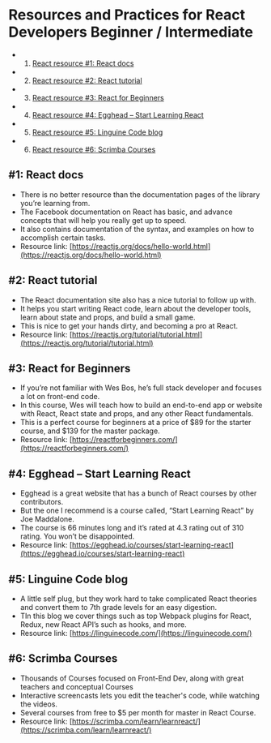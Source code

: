 # Resources and Practices for React Developers Beginner / Intermediate

- 1. [React resource #1: React docs](https://reactjs.org/docs/hello-world.html)
- 2. [React resource #2: React tutorial](https://reactjs.org/tutorial/tutorial.html)
- 3. [React resource #3: React for Beginners](https://reactforbeginners.com/)
- 4. [React resource #4: Egghead – Start Learning React](https://egghead.io/courses/start-learning-react)
- 5. [React resource #5: Linguine Code blog](https://linguinecode.com/)
- 6. [React resource #6: Scrimba Courses](https://scrimba.com/learn/learnreact/)


## #1: React docs
- There is no better resource than the documentation pages of the library you’re learning from.
- The Facebook documentation on React has basic, and advance concepts that will help you really get up to speed.
- It also contains documentation of the syntax, and examples on how to accomplish certain tasks.
- Resource link: [https://reactjs.org/docs/hello-world.html](https://reactjs.org/docs/hello-world.html)


## #2: React tutorial
- The React documentation site also has a nice tutorial to follow up with.
- It helps you start writing React code, learn about the developer tools, learn about state and props, and build a small game.
- This is nice to get your hands dirty, and becoming a pro at React.
- Resource link: [https://reactjs.org/tutorial/tutorial.html](https://reactjs.org/tutorial/tutorial.html)


## #3: React for Beginners
- If you’re not familiar with Wes Bos, he’s full stack developer and focuses a lot on front-end code.
- In this course, Wes will teach how to build an end-to-end app or website with React, React state and props, and any other React fundamentals.
- This is a perfect course for beginners at a price of $89 for the starter course, and $139 for the master package.
- Resource link: [https://reactforbeginners.com/](https://reactforbeginners.com/)


## #4: Egghead – Start Learning React
- Egghead is a great website that has a bunch of React courses by other contributors.
- But the one I recommend is a course called, “Start Learning React” by Joe Maddalone.
- The course is 66 minutes long and it’s rated at 4.3 rating out of 310 rating. You won’t be disappointed.
- Resource link: [https://egghead.io/courses/start-learning-react](https://egghead.io/courses/start-learning-react)


## #5: Linguine Code blog
- A little self plug, but they work hard to take complicated React theories and convert them to 7th grade levels for an easy digestion.
- TIn this blog we cover things such as top Webpack plugins for React, Redux, new React API’s such as hooks, and more.
- Resource link: [https://linguinecode.com/](https://linguinecode.com/)


## #6: Scrimba Courses
- Thousands of Courses focused on Front-End Dev, along with great teachers and conceptual Courses
- Interactive screencasts lets you edit the teacher's code, while watching the videos.
- Several courses from free to $5 per month for master in React Course.
- Resource link: [https://scrimba.com/learn/learnreact/](https://scrimba.com/learn/learnreact/)
